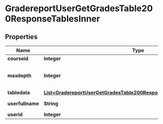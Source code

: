 

# GradereportUserGetGradesTable200ResponseTablesInner


## Properties

| Name | Type | Description | Notes |
|------------ | ------------- | ------------- | -------------|
|**courseid** | **Integer** | course id |  [optional] |
|**maxdepth** | **Integer** | table max depth (needed for printing it) |  [optional] |
|**tabledata** | [**List&lt;GradereportUserGetGradesTable200ResponseTablesInnerTabledataInner&gt;**](GradereportUserGetGradesTable200ResponseTablesInnerTabledataInner.md) |  |  [optional] |
|**userfullname** | **String** | user fullname |  [optional] |
|**userid** | **Integer** | user id |  [optional] |



